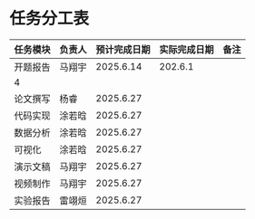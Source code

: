 # 任务分工表

| 任务模块 | 负责人 | 预计完成日期 | 实际完成日期 | 备注 |
|---|---|---|---|---|
| 开题报告 |马翔宇 |2025.6.14 |202.6.1
4| |
| 论文撰写 |杨睿 |2025.6.27 | | |
| 代码实现 |涂若晗 |2025.6.27 | | |
| 数据分析 |涂若晗 |2025.6.27 | | |
| 可视化 |涂若晗 |2025.6.27 | | |
| 演示文稿 |马翔宇  |2025.6.27 | | |
| 视频制作 |马翔宇 |2025.6.27 | | |
| 实验报告 |雷翊烜 |2025.6.27 | | |
